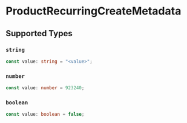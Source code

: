 # ProductRecurringCreateMetadata


## Supported Types

### `string`

```typescript
const value: string = "<value>";
```

### `number`

```typescript
const value: number = 923240;
```

### `boolean`

```typescript
const value: boolean = false;
```

